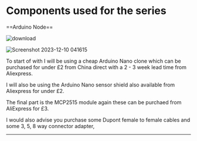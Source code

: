 # Components used for the series

==Arduino Node==

![download](https://github.com/johnmholmes/Arduino-CBUS--Introduction-Series/assets/60571002/e68fd196-8ec6-48b8-b4f4-9b9842502c0f)

![Screenshot 2023-12-10 041615](https://github.com/johnmholmes/Arduino-CBUS--Introduction-Series/assets/60571002/bab34987-935f-4620-99e1-cbbbd87b9cb0)

To start of with I will be using a cheap Arduino Nano clone which can be purchased for under £2 from China direct with a 2 - 3 week lead time from Aliexpress.

I will also be using the Arduino Nano sensor shield also available from Aliexpress for under £2.

The final part is the MCP2515 module again these can be purchaed from AliExpress for £3.

I would also advise you purchase some Dupont female to female cables and some 3, 5, 8 way connector adapter,

----
